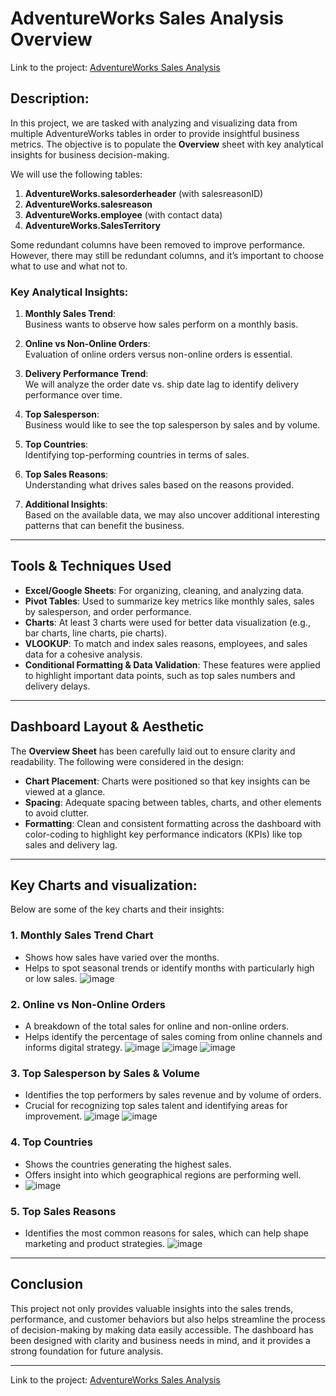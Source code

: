 # AdventureWorks Sales Analysis Overview
Link to the project: [AdventureWorks Sales Analysis](https://docs.google.com/spreadsheets/d/12m_wB3q55f1Qx36f9z_UPg3csqjMaNhaYu4U2Oeoxgg/edit?pli=1#gid=141689769)


## Description:
In this project, we are tasked with analyzing and visualizing data from multiple AdventureWorks tables in order to provide insightful business metrics. The objective is to populate the **Overview** sheet with key analytical insights for business decision-making.

We will use the following tables:

1. **AdventureWorks.salesorderheader** (with salesreasonID)
2. **AdventureWorks.salesreason**
3. **AdventureWorks.employee** (with contact data)
4. **AdventureWorks.SalesTerritory**

Some redundant columns have been removed to improve performance. However, there may still be redundant columns, and it’s important to choose what to use and what not to.

### Key Analytical Insights:

1. **Monthly Sales Trend**:  
   Business wants to observe how sales perform on a monthly basis.

2. **Online vs Non-Online Orders**:  
   Evaluation of online orders versus non-online orders is essential.

3. **Delivery Performance Trend**:  
   We will analyze the order date vs. ship date lag to identify delivery performance over time.

4. **Top Salesperson**:  
   Business would like to see the top salesperson by sales and by volume.

5. **Top Countries**:  
   Identifying top-performing countries in terms of sales.

6. **Top Sales Reasons**:  
   Understanding what drives sales based on the reasons provided.

7. **Additional Insights**:  
   Based on the available data, we may also uncover additional interesting patterns that can benefit the business.

---


## Tools & Techniques Used

- **Excel/Google Sheets**: For organizing, cleaning, and analyzing data.
- **Pivot Tables**: Used to summarize key metrics like monthly sales, sales by salesperson, and order performance.
- **Charts**: At least 3 charts were used for better data visualization (e.g., bar charts, line charts, pie charts).
- **VLOOKUP**: To match and index sales reasons, employees, and sales data for a cohesive analysis.
- **Conditional Formatting & Data Validation**: These features were applied to highlight important data points, such as top sales numbers and delivery delays.

---

## Dashboard Layout & Aesthetic

The **Overview Sheet** has been carefully laid out to ensure clarity and readability. The following were considered in the design:

- **Chart Placement**: Charts were positioned so that key insights can be viewed at a glance.
- **Spacing**: Adequate spacing between tables, charts, and other elements to avoid clutter.
- **Formatting**: Clean and consistent formatting across the dashboard with color-coding to highlight key performance indicators (KPIs) like top sales and delivery lag.

---

## Key Charts and visualization:

Below are some of the key charts and their insights:

### 1. **Monthly Sales Trend Chart**  
   - Shows how sales have varied over the months.
   - Helps to spot seasonal trends or identify months with particularly high or low sales.
    ![image](https://github.com/user-attachments/assets/3d83df98-4d48-4c79-ae3b-5c9c3a113899)



### 2. **Online vs Non-Online Orders**  
   - A breakdown of the total sales for online and non-online orders.
   - Helps identify the percentage of sales coming from online channels and informs digital strategy.
     ![image](https://github.com/user-attachments/assets/aca14f29-846b-4a1b-81d4-7103c2d8788c)
     ![image](https://github.com/user-attachments/assets/44a75b9a-e9fa-4a8e-a22e-723c77bde927)
     ![image](https://github.com/user-attachments/assets/ea4658ae-85bf-4760-a26d-f5e1ae7ab50f)








### 3. **Top Salesperson by Sales & Volume**  
   - Identifies the top performers by sales revenue and by volume of orders.
   - Crucial for recognizing top sales talent and identifying areas for improvement.
![image](https://github.com/user-attachments/assets/4cb48165-c62d-4c36-b75e-a82119f6a39a)
![image](https://github.com/user-attachments/assets/87547bcc-a311-4c33-94d6-fc4b34fa325f)


     

### 4. **Top Countries**  
   - Shows the countries generating the highest sales.
   - Offers insight into which geographical regions are performing well.
   - ![image](https://github.com/user-attachments/assets/f2ed35a3-408f-41f7-b273-72c0b6650448)


### 5. **Top Sales Reasons**  
   - Identifies the most common reasons for sales, which can help shape marketing and product strategies.
     ![image](https://github.com/user-attachments/assets/1791b309-88c8-4b93-bbc5-b95322d4f104)

---

## Conclusion


This project not only provides valuable insights into the sales trends, performance, and customer behaviors but also helps streamline the process of decision-making by making data easily accessible. The dashboard has been designed with clarity and business needs in mind, and it provides a strong foundation for future analysis.

---
Link to the project: [AdventureWorks Sales Analysis](https://docs.google.com/spreadsheets/d/12m_wB3q55f1Qx36f9z_UPg3csqjMaNhaYu4U2Oeoxgg/edit?pli=1#gid=141689769)


